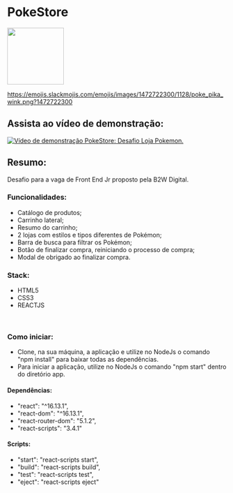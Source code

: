 # PokeStore 

<img align="center" src="https://emojis.slackmojis.com/emojis/images/1450458394/182/pikachu.gif?1450458394" width="130" height="130" /> 

https://emojis.slackmojis.com/emojis/images/1472722300/1128/poke_pika_wink.png?1472722300

## Assista ao vídeo de demonstração: <br>
[![Vídeo de demonstração PokeStore: Desafio Loja Pokemon.](http://img.youtube.com/vi/Q1sWkCV0rdk/0.jpg)](http://www.youtube.com/watch?v=Q1sWkCV0rdk "Vídeo de demonstração PokeStore: Desafio Loja Pokemon.")

## Resumo:
Desafio para a vaga de Front End Jr proposto pela B2W Digital.


### Funcionalidades:
- Catálogo de produtos;
- Carrinho lateral;
- Resumo do carrinho;
- 2 lojas com estilos e tipos diferentes de Pokémon;
- Barra de busca para filtrar os Pokémon;
- Botão de finalizar compra, reiniciando o processo de compra;
- Modal de obrigado ao finalizar compra.

### Stack:
- HTML5
- CSS3
- REACTJS

<BR>

### Como iniciar:
- Clone, na sua máquina, a aplicação e utilize no NodeJs o comando "npm install" para baixar todas as dependências.
- Para iniciar a aplicação, utilize no NodeJs o comando "npm start" dentro do diretório app.

#### Dependências: 
- "react": "^16.13.1",
- "react-dom": "^16.13.1",
- "react-router-dom": "5.1.2",
- "react-scripts": "3.4.1"

#### Scripts: 
- "start": "react-scripts start",
- "build": "react-scripts build",
- "test": "react-scripts test",
- "eject": "react-scripts eject"

<BR>
